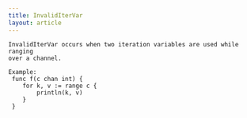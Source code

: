 ```yaml
---
title: InvalidIterVar
layout: article
---
```

<!-- Copyright 2023 The Go Authors. All rights reserved.
     Use of this source code is governed by a BSD-style
     license that can be found in the LICENSE file. -->

<!-- Code generated by generrordocs.go; DO NOT EDIT. -->

```
InvalidIterVar occurs when two iteration variables are used while ranging
over a channel.

Example:
 func f(c chan int) {
 	for k, v := range c {
 		println(k, v)
 	}
 }
```

